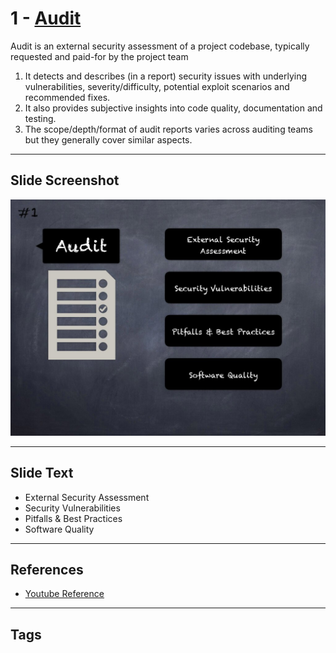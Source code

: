 
# 1 - [Audit](./Audit.md)

Audit is an external security assessment of a project codebase, typically requested and paid-for by the project team
1. It detects and describes (in a report) security issues with underlying vulnerabilities, severity/difficulty, potential exploit scenarios and recommended fixes.
2. It also provides subjective insights into code quality, documentation and testing. 
3. The scope/depth/format of audit reports varies across auditing teams but they generally cover similar aspects.
___
## Slide Screenshot
![001.jpg](../../images/6.%20Audit%20Techniques%20and%20Tools%20101/001.jpg)
___
## Slide Text
- External Security Assessment
- Security Vulnerabilities
- Pitfalls & Best Practices
- Software Quality
___
## References
- [Youtube Reference](https://youtu.be/M0C7z3TE5Go?t=60)
___
## Tags
